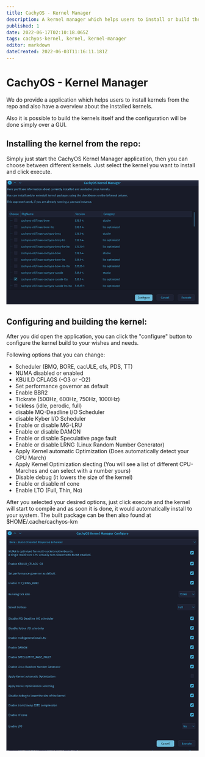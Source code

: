```yaml
---
title: CachyOS - Kernel Manager
description: A kernel manager which helps users to install or build their kernel itself
published: 1
date: 2022-06-17T02:10:18.065Z
tags: cachyos-kernel, kernel, kernel-manager
editor: markdown
dateCreated: 2022-06-03T11:16:11.181Z
---
```


# CachyOS - Kernel Manager

We do provide a application which helps users to install kernels from the repo and also have a overview about the installed kernels.

Also it is possible to build the kernels itself and the configuration will be done simply over a GUI.

## Installing the kernel from the repo:

Simply just start the CachyOS Kernel Manager application, then you can choose between different kernels. Just select the kernel you want to install and click execute.

![cachyos-km1.png](/cachyos-km1.png)

## Configuring and building the kernel:

After you did open the application, you can click the "configure" button to configure the kernel build to your wishes and needs.

Following options that you can change:

- Scheduler (BMQ, BORE, cacULE, cfs, PDS, TT)
- NUMA disabled or enabled
- KBUILD CFLAGS (-O3 or -O2)
- Set performance governor as default
- Enable BBR2
- Tickrate (500Hz, 600Hz, 750Hz, 1000Hz)
- tickless (idle, perodic, full)
- disable MQ-Deadline I/O Scheduler
- disable Kyber I/O Scheduler
- Enable or disable MG-LRU
- Enable or disable DAMON
- Enable or disable Speculative page fault
- Enable or disable LRNG (Linux Random Number Generator)
- Apply Kernel automatic Optimization (Does automatically detect your CPU March)
- Apply Kernel Optimization slecting (You will see a list of different CPU-Marches and can select with a number yours)
- Disable debug (it lowers the size of the kernel)
- Enable or disable nf cone
- Enable LTO (Full, Thin, No)

After you selected your desired options, just click execute and the kernel will start to compile and as soon it is done, it would automatically install to your system.
The built package can be then also found at $HOME/.cache/cachyos-km

![cachyos-km2.png](/cachyos-km2.png)